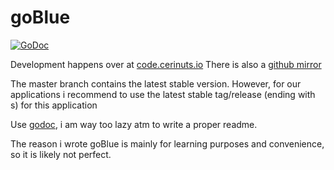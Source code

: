 # goBlue
[![GoDoc](https://godoc.org/code.cerinuts.io/libs/goBlue?status.svg)](https://godoc.org/code.cerinuts.io/libs/goBlue)

Development happens over at [code.cerinuts.io](https://code.cerinuts.io)
There is also a [github mirror](https://github.com/cerinuts/goBlue)

The master branch contains the latest stable version. 
However, for our applications i recommend to use the latest stable tag/release (ending with s) for this application

Use [godoc](https://godoc.org/code.cerinuts.io/libs/goBlue), i am way too lazy atm to write a proper readme. 

The reason i wrote goBlue is mainly for learning purposes and convenience, so it is likely not perfect.
